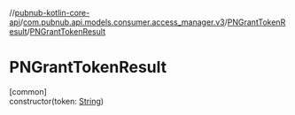 //[pubnub-kotlin-core-api](../../../index.md)/[com.pubnub.api.models.consumer.access_manager.v3](../index.md)/[PNGrantTokenResult](index.md)/[PNGrantTokenResult](-p-n-grant-token-result.md)

# PNGrantTokenResult

[common]\
constructor(token: [String](https://kotlinlang.org/api/core/kotlin-stdlib/kotlin/-string/index.html))
